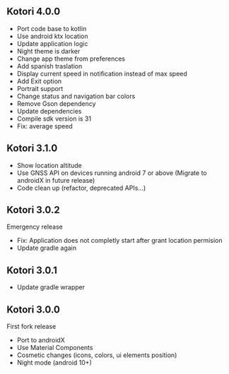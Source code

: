 ## Kotori 4.0.0

- Port code base to kotlin
- Use android ktx location
- Update application logic
- Night theme is darker
- Change app theme from preferences
- Add spanish traslation
- Display current speed in notification instead of max speed
- Add Exit option
- Portrait support
- Change status and navigation bar colors
- Remove Gson dependency
- Update dependencies
- Compile sdk version is 31
- Fix: average speed

## Kotori 3.1.0

- Show location altitude
- Use GNSS API on devices running android 7 or above (Migrate to androidX in future release)
- Code clean up (refactor, deprecated APIs...)

## Kotori 3.0.2

Emergency release

- Fix: Application does not completly start after grant location permision
- Update gradle again

## Kotori 3.0.1

- Update gradle wrapper

## Kotori 3.0.0

First fork release

- Port to androidX
- Use Material Components
- Cosmetic changes (icons, colors, ui elements position)
- Night mode (android 10+)

